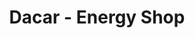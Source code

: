 ---
title: "Dacar - Energy Shop"
url: /guayaquil/dacar-energy-shop/
shop: reparación de automóviles
---